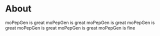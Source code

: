 # About

moPepGen is great
moPepGen is great
moPepGen is great
moPepGen is great
moPepGen is great
moPepGen is great
moPepGen is fine